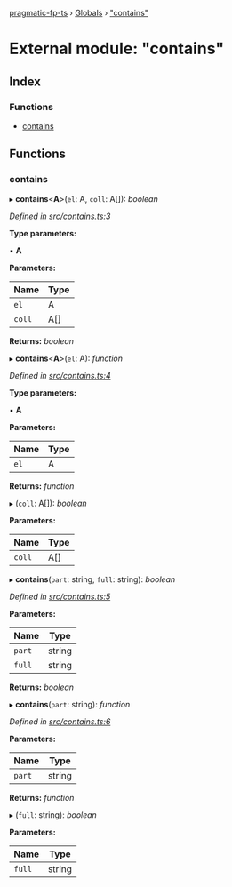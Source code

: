 [pragmatic-fp-ts](../README.md) › [Globals](../globals.md) › ["contains"](_contains_.md)

# External module: "contains"

## Index

### Functions

* [contains](_contains_.md#contains)

## Functions

###  contains

▸ **contains**<**A**>(`el`: A, `coll`: A[]): *boolean*

*Defined in [src/contains.ts:3](https://github.com/hermann-p/pragmatic-fp-ts/blob/6562256/src/contains.ts#L3)*

**Type parameters:**

▪ **A**

**Parameters:**

Name | Type |
------ | ------ |
`el` | A |
`coll` | A[] |

**Returns:** *boolean*

▸ **contains**<**A**>(`el`: A): *function*

*Defined in [src/contains.ts:4](https://github.com/hermann-p/pragmatic-fp-ts/blob/6562256/src/contains.ts#L4)*

**Type parameters:**

▪ **A**

**Parameters:**

Name | Type |
------ | ------ |
`el` | A |

**Returns:** *function*

▸ (`coll`: A[]): *boolean*

**Parameters:**

Name | Type |
------ | ------ |
`coll` | A[] |

▸ **contains**(`part`: string, `full`: string): *boolean*

*Defined in [src/contains.ts:5](https://github.com/hermann-p/pragmatic-fp-ts/blob/6562256/src/contains.ts#L5)*

**Parameters:**

Name | Type |
------ | ------ |
`part` | string |
`full` | string |

**Returns:** *boolean*

▸ **contains**(`part`: string): *function*

*Defined in [src/contains.ts:6](https://github.com/hermann-p/pragmatic-fp-ts/blob/6562256/src/contains.ts#L6)*

**Parameters:**

Name | Type |
------ | ------ |
`part` | string |

**Returns:** *function*

▸ (`full`: string): *boolean*

**Parameters:**

Name | Type |
------ | ------ |
`full` | string |
